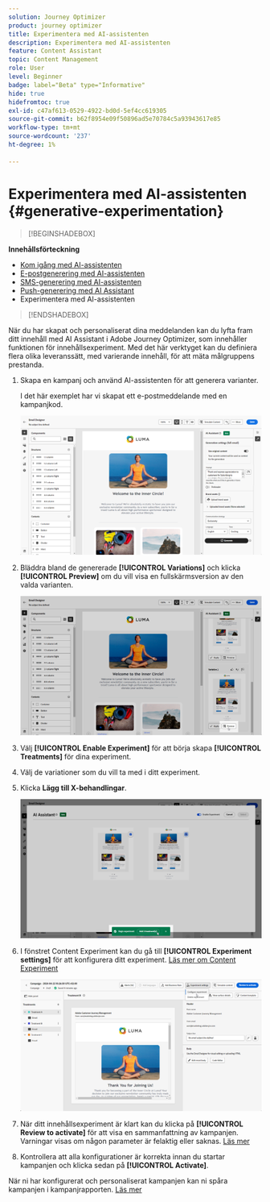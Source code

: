 ```yaml
---
solution: Journey Optimizer
product: journey optimizer
title: Experimentera med AI-assistenten
description: Experimentera med AI-assistenten
feature: Content Assistant
topic: Content Management
role: User
level: Beginner
badge: label="Beta" type="Informative"
hide: true
hidefromtoc: true
exl-id: c47af613-0529-4922-bd0d-5ef4cc619305
source-git-commit: b62f8954e09f50896ad5e70784c5a93943617e85
workflow-type: tm+mt
source-wordcount: '237'
ht-degree: 1%

---
```


# Experimentera med AI-assistenten {#generative-experimentation}

>[!BEGINSHADEBOX]

**Innehållsförteckning**

* [Kom igång med AI-assistenten](gs-generative.md)
* [E-postgenerering med AI-assistenten](generative-email.md)
* [SMS-generering med AI-assistenten](generative-sms.md)
* [Push-generering med AI Assistant](generative-push.md)
* Experimentera med AI-assistenten

>[!ENDSHADEBOX]

När du har skapat och personaliserat dina meddelanden kan du lyfta fram ditt innehåll med AI Assistant i Adobe Journey Optimizer, som innehåller funktionen för innehållsexperiment. Med det här verktyget kan du definiera flera olika leveranssätt, med varierande innehåll, för att mäta målgruppens prestanda.

1. Skapa en kampanj och använd AI-assistenten för att generera varianter.

   I det här exemplet har vi skapat ett e-postmeddelande med en kampanjkod.

   ![](assets/experiment-genai-1.png)

1. Bläddra bland de genererade **[!UICONTROL Variations]** och klicka **[!UICONTROL Preview]** om du vill visa en fullskärmsversion av den valda varianten.

   ![](assets/experiment-genai-2.png)

1. Välj **[!UICONTROL Enable Experiment]** för att börja skapa **[!UICONTROL Treatments]** för dina experiment.

1. Välj de variationer som du vill ta med i ditt experiment.

1. Klicka **Lägg till X-behandlingar**.

   ![](assets/experiment-genai-3.png)

1. I fönstret Content Experiment kan du gå till **[!UICONTROL Experiment settings]** för att konfigurera ditt experiment. [Läs mer om Content Experiment](../campaigns/content-experiment.md)

   ![](assets/experiment-genai-4.png)

1. När ditt innehållsexperiment är klart kan du klicka på **[!UICONTROL Review to activate]** för att visa en sammanfattning av kampanjen. Varningar visas om någon parameter är felaktig eller saknas. [Läs mer](../campaigns/content-experiment.md#treatment-experiment)

1. Kontrollera att alla konfigurationer är korrekta innan du startar kampanjen och klicka sedan på **[!UICONTROL Activate]**.

När ni har konfigurerat och personaliserat kampanjen kan ni spåra kampanjen i kampanjrapporten. [Läs mer](../reports/campaign-global-report.md)
